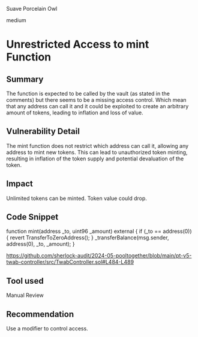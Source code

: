 Suave Porcelain Owl

medium

# Unrestricted Access to mint Function

## Summary
The function is expected to be called by the vault (as stated in the comments) but there seems to be a missing access control. Which mean that any address can call it and it could be exploited to create an arbitrary amount of tokens, leading to inflation and loss of value.
## Vulnerability Detail
The mint function does not restrict which address can call it, allowing any address to mint new tokens. This can lead to unauthorized token minting, resulting in inflation of the token supply and potential devaluation of the token.
## Impact
Unlimited tokens can be minted. Token value could drop.
## Code Snippet
  function mint(address _to, uint96 _amount) external {
    if (_to == address(0)) {
      revert TransferToZeroAddress();
    }
    _transferBalance(msg.sender, address(0), _to, _amount);
  }

https://github.com/sherlock-audit/2024-05-pooltogether/blob/main/pt-v5-twab-controller/src/TwabController.sol#L484-L489
## Tool used

Manual Review

## Recommendation
Use a modifier to control access.